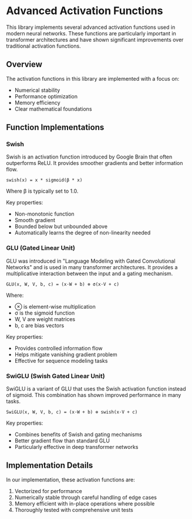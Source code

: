 # Advanced Activation Functions

This library implements several advanced activation functions used in modern neural networks. These functions are particularly important in transformer architectures and have shown significant improvements over traditional activation functions.

## Overview

The activation functions in this library are implemented with a focus on:
- Numerical stability
- Performance optimization
- Memory efficiency
- Clear mathematical foundations

## Function Implementations

### Swish

Swish is an activation function introduced by Google Brain that often outperforms ReLU. It provides smoother gradients and better information flow.

```
swish(x) = x * sigmoid(β * x)
```

Where β is typically set to 1.0.

Key properties:
- Non-monotonic function
- Smooth gradient
- Bounded below but unbounded above
- Automatically learns the degree of non-linearity needed

### GLU (Gated Linear Unit)

GLU was introduced in "Language Modeling with Gated Convolutional Networks" and is used in many transformer architectures. It provides a multiplicative interaction between the input and a gating mechanism.

```
GLU(x, W, V, b, c) = (x·W + b) ⊗ σ(x·V + c)
```

Where:
- ⊗ is element-wise multiplication
- σ is the sigmoid function
- W, V are weight matrices
- b, c are bias vectors

Key properties:
- Provides controlled information flow
- Helps mitigate vanishing gradient problem
- Effective for sequence modeling tasks

### SwiGLU (Swish Gated Linear Unit)

SwiGLU is a variant of GLU that uses the Swish activation function instead of sigmoid. This combination has shown improved performance in many tasks.

```
SwiGLU(x, W, V, b, c) = (x·W + b) ⊗ swish(x·V + c)
```

Key properties:
- Combines benefits of Swish and gating mechanisms
- Better gradient flow than standard GLU
- Particularly effective in deep transformer networks

## Implementation Details

In our implementation, these activation functions are:
1. Vectorized for performance
2. Numerically stable through careful handling of edge cases
3. Memory efficient with in-place operations where possible
4. Thoroughly tested with comprehensive unit tests 